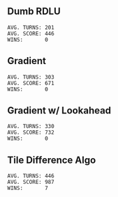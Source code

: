 ## Dumb RDLU

    AVG. TURNS: 201
    AVG. SCORE: 446
    WINS:       0

## Gradient

    AVG. TURNS: 303
    AVG. SCORE: 671
    WINS:       0

## Gradient w/ Lookahead

    AVG. TURNS: 330
    AVG. SCORE: 732
    WINS:       0

## Tile Difference Algo

    AVG. TURNS: 446
    AVG. SCORE: 987
    WINS:       7
